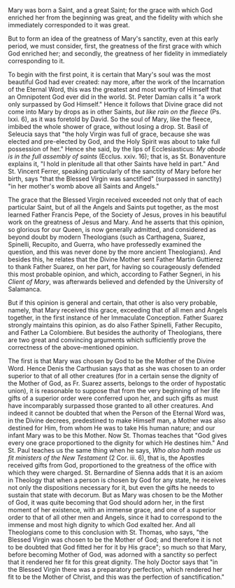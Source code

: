 
Mary was born a Saint, and a great Saint; for the grace with which God enriched her from the beginning was great, and the fidelity with which she immediately corresponded to it was great.

But to form an idea of the greatness of Mary\'s sanctity, even at this early period, we must consider, first, the greatness of the first grace with which God enriched her; and secondly, the greatness of her fidelity in immediately corresponding to it.

To begin with the first point, it is certain that Mary\'s soul was the most beautiful God had ever created: nay more, after the work of the Incarnation of the Eternal Word, this was the greatest and most worthy of Himself that an Omnipotent God ever did in the world. St. Peter Damian calls it \"a work only surpassed by God Himself.\" Hence it follows that Divine grace did not come into Mary by drops as in other Saints, *but like rain on the fleece* (Ps. lxxi. 6), as it was foretold by David. So the soul of Mary, like the fleece, imbibed the whole shower of grace, without losing a drop. St. Basil of Seleucia says that \"the holy Virgin was full of grace, because she was elected and pre-elected by God, and the Holy Spirit was about to take full possession of her.\" Hence she said, by the lips of Ecclesiasticus: *My abode is in the full assembly of saints* (Ecclus. xxiv. 16); that is, as St. Bonaventure explains it, \"I hold in plenitude all that other Saints have held in part.\" And St. Vincent Ferrer, speaking particularly of the sanctity of Mary before her birth, says \"that the Blessed Virgin was sanctified\" (surpassed in sanctity) \"in her mother\'s womb above all Saints and Angels.\"

The grace that the Blessed Virgin received exceeded not only that of each particular Saint, but of all the Angels and Saints put together, as the most learned Father Francis Pepe, of the Society of Jesus, proves in his beautiful work on the greatness of Jesus and Mary. And he asserts that this opinion, so glorious for our Queen, is now generally admitted, and considered as beyond doubt by modern Theologians (such as Carthagena, Suarez, Spinelli, Recupito, and Guerra, who have professedly examined the question, and this was never done by the more ancient Theologians). And besides this, he relates that the Divine Mother sent Father Martin Guttierez to thank Father Suarez, on her part, for having so courageously defended this most probable opinion, and which, according to Father Segneri, in his *Client of Mary*, was afterwards believed and defended by the University of Salamanca.

But if this opinion is general and certain, that other is also very probable, namely, that Mary received this grace, exceeding that of all men and Angels together, in the first instance of her Immaculate Conception. Father Suarez strongly maintains this opinion, as do also Father Spinelli, Father Recupito, and Father La Colombiere. But besides the authority of Theologians, there are two great and convincing arguments which sufficiently prove the correctness of the above-mentioned opinion.

The first is that Mary was chosen by God to be the Mother of the Divine Word. Hence Denis the Carthusian says that as she was chosen to an order superior to that of all other creatures (for in a certain sense the dignity of the Mother of God, as Fr. Suarez asserts, belongs to the order of hypostatic union), it is reasonable to suppose that from the very beginning of her life gifts of a superior order were conferred upon her, and such gifts as must have incomparably surpassed those granted to all other creatures. And indeed it cannot be doubted that when the Person of the Eternal Word was, in the Divine decrees, predestined to make Himself man, a Mother was also destined for Him, from whom He was to take His human nature; and our infant Mary was to be this Mother. Now St. Thomas teaches that \"God gives every one grace proportioned to the dignity for which He destines him.\" And St. Paul teaches us the same thing when he says, *Who also hath made us fit ministers of the New Testament* (2 Cor. iii. 6), that is, the Apostles received gifts from God, proportioned to the greatness of the office with which they were charged. St. Bernardine of Sienna adds that it is an axiom in Theology that when a person is chosen by God for any state, he receives not only the dispositions necessary for it, but even the gifts he needs to sustain that state with decorum. But as Mary was chosen to be the Mother of God, it was quite becoming that God should adorn her, in the first moment of her existence, with an immense grace, and one of a superior order to that of all other men and Angels, since it had to correspond to the immense and most high dignity to which God exalted her. And all Theologians come to this conclusion with St. Thomas, who says, \"the Blessed Virgin was chosen to be the Mother of God; and therefore it is not to be doubted that God fitted her for it by His grace\"; so much so that Mary, before becoming Mother of God, was adorned with a sanctity so perfect that it rendered her fit for this great dignity. The holy Doctor says that \"in the Blessed Virgin there was a preparatory perfection, which rendered her fit to be the Mother of Christ, and this was the perfection of sanctification.\"


